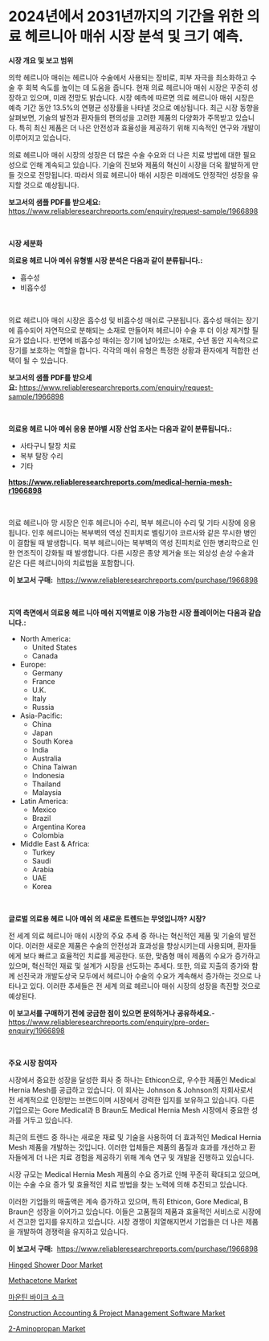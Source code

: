 <p><h1>2024년에서 2031년까지의 기간을 위한 의료 헤르니아 매쉬 시장 분석 및 크기 예측.</h1></p><p><strong>시장 개요 및 보고 범위</strong></p>
<p><p>의학 헤르니아 매쉬는 헤르니아 수술에서 사용되는 장비로, 피부 자극을 최소화하고 수술 후 회복 속도를 높이는 데 도움을 줍니다. 현재 의료 헤르니아 매쉬 시장은 꾸준히 성장하고 있으며, 미래 전망도 밝습니다. 시장 예측에 따르면 의료 헤르니아 매쉬 시장은 예측 기간 동안 13.5%의 연평균 성장률을 나타낼 것으로 예상됩니다. 최근 시장 동향을 살펴보면, 기술의 발전과 환자들의 편의성을 고려한 제품의 다양화가 주목받고 있습니다. 특히 최신 제품은 더 나은 안전성과 효율성을 제공하기 위해 지속적인 연구와 개발이 이루어지고 있습니다.</p><p>의료 헤르니아 매쉬 시장의 성장은 더 많은 수술 수요와 더 나은 치료 방법에 대한 필요성으로 인해 계속되고 있습니다. 기술의 진보와 제품의 혁신이 시장을 더욱 활발하게 만들 것으로 전망됩니다. 따라서 의료 헤르니아 매쉬 시장은 미래에도 안정적인 성장을 유지할 것으로 예상됩니다.</p></p>
<p><strong>보고서의 샘플 PDF를 받으세요:</strong> <a href="https://www.reliableresearchreports.com/enquiry/request-sample/1966898">https://www.reliableresearchreports.com/enquiry/request-sample/1966898</a></p>
<p>&nbsp;</p>
<p><strong>시장 세분화</strong></p>
<p><strong>의료용 헤르 니아 메쉬 유형별 시장 분석은 다음과 같이 분류됩니다.:</strong></p>
<p><ul><li>흡수성</li><li>비흡수성</li></ul></p>
<p>&nbsp;</p>
<p><p>의료 헤르니아 매쉬 시장은 흡수성 및 비흡수성 매쉬로 구분됩니다. 흡수성 매쉬는 장기에 흡수되어 자연적으로 분해되는 소재로 만들어져 헤르니아 수술 후 더 이상 제거할 필요가 없습니다. 반면에 비흡수성 매쉬는 장기에 남아있는 소재로, 수년 동안 지속적으로 장기를 보호하는 역할을 합니다. 각각의 매쉬 유형은 특정한 상황과 환자에게 적합한 선택이 될 수 있습니다.</p></p>
<p><strong>보고서의 샘플 PDF를 받으세요:</strong>&nbsp;<a href="https://www.reliableresearchreports.com/enquiry/request-sample/1966898">https://www.reliableresearchreports.com/enquiry/request-sample/1966898</a></p>
<p>&nbsp;</p>
<p><strong> 의료용 헤르 니아 메쉬 응용 분야별 시장 산업 조사는 다음과 같이 분류됩니다.:</strong></p>
<p><ul><li>사타구니 탈장 치료</li><li>복부 탈장 수리</li><li>기타</li></ul></p>
<p><strong><a href="https://www.reliableresearchreports.com/medical-hernia-mesh-r1966898">https://www.reliableresearchreports.com/medical-hernia-mesh-r1966898</a></strong></p>
<p>&nbsp;</p>
<p><p>의료 헤르니아 망 시장은 인후 헤르니아 수리, 복부 헤르니아 수리 및 기타 시장에 응용됩니다. 인후 헤르니아는 복부벽의 역성 진피치로 벨링기야 코르사와 같은 무시한 병인이 결합될 때 발생합니다. 복부 헤르니아는 복부벽의 역성 진피치로 인한 병리학으로 인한 연조직이 강화될 때 발생합니다. 다른 시장은 종양 제거술 또는 외상성 손상 수술과 같은 다른 헤르니아의 치료법을 포함합니다.</p></p>
<p><strong>이 보고서 구매:</strong>&nbsp; <a href="https://www.reliableresearchreports.com/purchase/1966898">https://www.reliableresearchreports.com/purchase/1966898</a></p>
<p>&nbsp;</p>
<p><strong>지역 측면에서 의료용 헤르 니아 메쉬 지역별로 이용 가능한 시장 플레이어는 다음과 같습니다.:</strong></p>
<p><ul>
    <li>
        North America:
        <ul>
            <li>United States</li>
            <li>Canada</li>
        </ul>
    </li>
    <li>
        Europe:
        <ul>
            <li>Germany</li>
            <li>France</li>
            <li>U.K.</li>
            <li>Italy</li>
            <li>Russia</li>
        </ul>
    </li>
    <li>
        Asia-Pacific:
        <ul>
            <li>China</li>
            <li>Japan</li>
            <li>South Korea</li>
            <li>India</li>
            <li>Australia</li>
            <li>China Taiwan</li>
            <li>Indonesia</li>
            <li>Thailand</li>
            <li>Malaysia</li>
        </ul>
    </li>
    <li>
        Latin America:
        <ul>
            <li>Mexico</li>
            <li>Brazil</li>
            <li>Argentina Korea</li>
            <li>Colombia</li>
        </ul>
    </li>
    <li>
        Middle East & Africa:
        <ul>
            <li>Turkey</li>
            <li>Saudi</li>
            <li>Arabia</li>
            <li>UAE</li>
            <li>Korea</li>
        </ul>
    </li>
    </ul></p>
<p>&nbsp;</p>
<p><strong>글로벌 의료용 헤르 니아 메쉬 의 새로운 트렌드는 무엇입니까? 시장?</strong></p>
<p><p>전 세계 의료 헤르니아 매쉬 시장의 주요 추세 중 하나는 혁신적인 제품 및 기술의 발전이다. 이러한 새로운 제품은 수술의 안전성과 효과성을 향상시키는데 사용되며, 환자들에게 보다 빠르고 효율적인 치료를 제공한다. 또한, 맞춤형 매쉬 제품의 수요가 증가하고 있으며, 혁신적인 재료 및 설계가 시장을 선도하는 추세다. 또한, 의료 지출의 증가와 함께 선진국과 개발도상국 모두에서 헤르니아 수술의 수요가 계속해서 증가하는 것으로 나타나고 있다. 이러한 추세들은 전 세계 의료 헤르니아 매쉬 시장의 성장을 촉진할 것으로 예상된다.</p></p>
<p><strong>이 보고서를 구매하기 전에 궁금한 점이 있으면 문의하거나 공유하세요.</strong>- <a href="https://www.reliableresearchreports.com/enquiry/pre-order-enquiry/1966898">https://www.reliableresearchreports.com/enquiry/pre-order-enquiry/1966898</a></p>
<p>&nbsp;</p>
<p><strong>주요 시장 참여자</strong></p>
<p><p>시장에서 중요한 성장을 달성한 회사 중 하나는 Ethicon으로, 우수한 제품인 Medical Hernia Mesh를 공급하고 있습니다. 이 회사는 Johnson & Johnson의 자회사로서 전 세계적으로 인정받는 브랜드이며 시장에서 강력한 입지를 보유하고 있습니다. 다른 기업으로는 Gore Medical과 B Braun도 Medical Hernia Mesh 시장에서 중요한 성과를 거두고 있습니다.</p><p>최근의 트렌드 중 하나는 새로운 재료 및 기술을 사용하여 더 효과적인 Medical Hernia Mesh 제품을 개발하는 것입니다. 이러한 업체들은 제품의 품질과 효과를 개선하고 환자들에게 더 나은 치료 경험을 제공하기 위해 계속 연구 및 개발을 진행하고 있습니다.</p><p>시장 규모는 Medical Hernia Mesh 제품의 수요 증가로 인해 꾸준히 확대되고 있으며, 이는 수술 수요 증가 및 효율적인 치료 방법을 찾는 노력에 의해 추진되고 있습니다.</p><p>이러한 기업들의 매출액은 계속 증가하고 있으며, 특히 Ethicon, Gore Medical, B Braun은 성장을 이어가고 있습니다. 이들은 고품질의 제품과 효율적인 서비스로 시장에서 견고한 입지를 유지하고 있습니다. 시장 경쟁이 치열해지면서 기업들은 더 나은 제품을 개발하여 경쟁력을 유지하고 있습니다.</p></p>
<p><strong>이 보고서 구매:</strong>&nbsp;&nbsp;<a href="https://www.reliableresearchreports.com/purchase/1966898">https://www.reliableresearchreports.com/purchase/1966898</a></p>
<p><p><a href="https://www.linkedin.com/pulse/analyzing-hinged-shower-door-market-global-industry-perspective-yh3nf">Hinged Shower Door Market</a></p><p><a href="https://issuu.com/reportprime-2/docs/methacetone-market-size-2030.pptx">Methacetone Market</a></p><p><a href="https://github.com/chupp85/Market-Research-Report-List-1/blob/main/539818454356.md">마운틴 바이크 쇼크</a></p><p><a href="https://github.com/julyju69/Market-Research-Report-List-3/blob/main/construction-accounting-project-management-software-market.md">Construction Accounting & Project Management Software Market</a></p><p><a href="https://issuu.com/reportprime-2/docs/2-aminopropan-market-size-2030.pptx">2-Aminopropan Market</a></p></p>